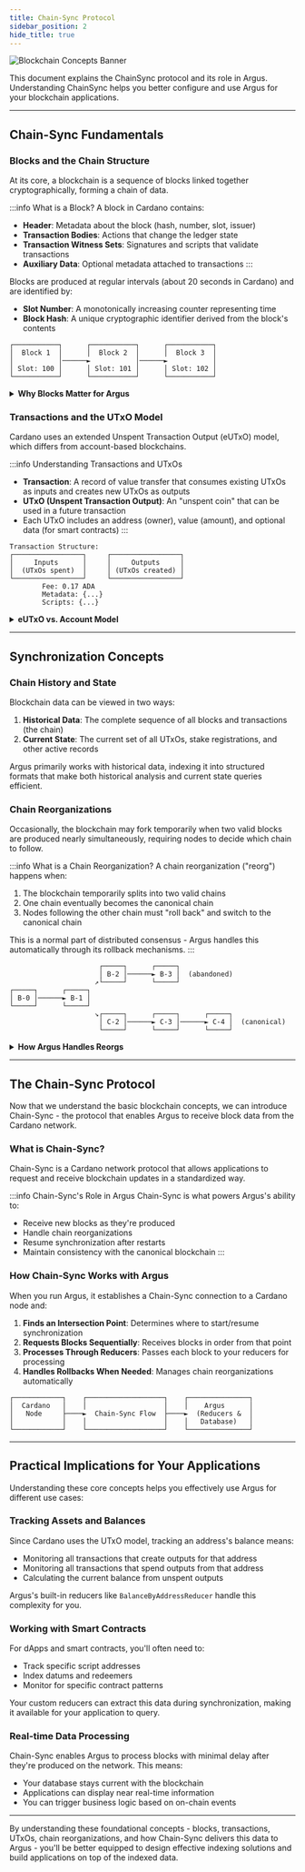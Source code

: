 ```yaml
---
title: Chain-Sync Protocol
sidebar_position: 2
hide_title: true
---
```


![Blockchain Concepts Banner](/img/docs/argus/core-concepts/chain-sync-protocol-banner.webp)

This document explains the ChainSync protocol and its role in Argus. Understanding ChainSync helps you better configure and use Argus for your blockchain applications.

---

## Chain-Sync Fundamentals

### Blocks and the Chain Structure

At its core, a blockchain is a sequence of blocks linked together cryptographically, forming a chain of data.

:::info What is a Block?
A block in Cardano contains:

- **Header**: Metadata about the block (hash, number, slot, issuer)
- **Transaction Bodies**: Actions that change the ledger state
- **Transaction Witness Sets**: Signatures and scripts that validate transactions
- **Auxiliary Data**: Optional metadata attached to transactions
  :::

Blocks are produced at regular intervals (about 20 seconds in Cardano) and are identified by:

- **Slot Number**: A monotonically increasing counter representing time
- **Block Hash**: A unique cryptographic identifier derived from the block's contents

```
┌───────────┐      ┌───────────┐      ┌───────────┐
│  Block 1  │      │  Block 2  │      │  Block 3  │
│           │──────►           │──────►           │
│ Slot: 100 │      │ Slot: 101 │      │ Slot: 102 │
└───────────┘      └───────────┘      └───────────┘
```

<details>
<summary><strong>Why Blocks Matter for Argus</strong></summary>

Argus processes blocks sequentially to update your database. Each block represents a specific point in history, with:

- A guaranteed order of transactions
- A timestamp (via its slot number)
- Changes to the ledger state

When you implement reducers in Argus, you're defining how to transform block data into useful information for your application.

</details>

### Transactions and the UTxO Model

Cardano uses an extended Unspent Transaction Output (eUTxO) model, which differs from account-based blockchains.

:::info Understanding Transactions and UTxOs

- **Transaction**: A record of value transfer that consumes existing UTxOs as inputs and creates new UTxOs as outputs
- **UTxO (Unspent Transaction Output)**: An "unspent coin" that can be used in a future transaction
- Each UTxO includes an address (owner), value (amount), and optional data (for smart contracts)
  :::

```
Transaction Structure:
┌─────────────────┐     ┌─────────────────┐
│     Inputs      │     │     Outputs     │
│  (UTxOs spent)  │     │ (UTxOs created) │
└─────────────────┘     └─────────────────┘
        Fee: 0.17 ADA
        Metadata: {...}
        Scripts: {...}
```

<details>
<summary><strong>eUTxO vs. Account Model</strong></summary>

Unlike account-based models (like Ethereum) where you have balances, in Cardano:

- You don't have a single "balance" - you have a collection of UTxOs
- Each transaction must consume entire UTxOs and create new ones
- This design enables more predictable transaction outcomes and better parallelism

When Argus indexes address balances, it's actually tracking all UTxOs associated with that address.

</details>

---

## Synchronization Concepts

### Chain History and State

Blockchain data can be viewed in two ways:

1. **Historical Data**: The complete sequence of all blocks and transactions (the chain)
2. **Current State**: The current set of all UTxOs, stake registrations, and other active records

Argus primarily works with historical data, indexing it into structured formats that make both historical analysis and current state queries efficient.

### Chain Reorganizations

Occasionally, the blockchain may fork temporarily when two valid blocks are produced nearly simultaneously, requiring nodes to decide which chain to follow.

:::info What is a Chain Reorganization?
A chain reorganization ("reorg") happens when:

1. The blockchain temporarily splits into two valid chains
2. One chain eventually becomes the canonical chain
3. Nodes following the other chain must "roll back" and switch to the canonical chain

This is a normal part of distributed consensus - Argus handles this automatically through its rollback mechanisms.
:::

```
                      ┌─────┐      ┌─────┐
                      │ B-2 │──────► B-3 │  (abandoned)
                     ↗└─────┘      └─────┘
┌─────┐      ┌─────┐
│ B-0 │──────► B-1 │
└─────┘      └─────┘
                     ↘┌─────┐      ┌─────┐      ┌─────┐
                      │ C-2 │──────► C-3 │──────► C-4 │  (canonical)
                      └─────┘      └─────┘      └─────┘
```

<details>
<summary><strong>How Argus Handles Reorgs</strong></summary>

When a reorg occurs, Argus:

1. Receives a rollback notification with a slot number
2. Calls `RollBackwardAsync` on all reducers to revert database state
3. Processes the new canonical blocks via `RollForwardAsync`

This ensures your database always reflects the canonical chain state.

</details>

---

## The Chain-Sync Protocol

Now that we understand the basic blockchain concepts, we can introduce Chain-Sync - the protocol that enables Argus to receive block data from the Cardano network.

### What is Chain-Sync?

Chain-Sync is a Cardano network protocol that allows applications to request and receive blockchain updates in a standardized way.

:::info Chain-Sync's Role in Argus
Chain-Sync is what powers Argus's ability to:

- Receive new blocks as they're produced
- Handle chain reorganizations
- Resume synchronization after restarts
- Maintain consistency with the canonical blockchain
  :::

### How Chain-Sync Works with Argus

When you run Argus, it establishes a Chain-Sync connection to a Cardano node and:

1. **Finds an Intersection Point**: Determines where to start/resume synchronization
2. **Requests Blocks Sequentially**: Receives blocks in order from that point
3. **Processes Through Reducers**: Passes each block to your reducers for processing
4. **Handles Rollbacks When Needed**: Manages chain reorganizations automatically

```
┌────────────┐    ┌───────────────────┐    ┌───────────────┐
│  Cardano   │    │                   │    │    Argus      │
│   Node     ├────►  Chain-Sync Flow  ├────►  (Reducers &  │
│            │    │                   │    │   Database)   │
└────────────┘    └───────────────────┘    └───────────────┘
```

---

## Practical Implications for Your Applications

Understanding these core concepts helps you effectively use Argus for different use cases:

### Tracking Assets and Balances

Since Cardano uses the UTxO model, tracking an address's balance means:

- Monitoring all transactions that create outputs for that address
- Monitoring all transactions that spend outputs from that address
- Calculating the current balance from unspent outputs

Argus's built-in reducers like `BalanceByAddressReducer` handle this complexity for you.

### Working with Smart Contracts

For dApps and smart contracts, you'll often need to:

- Track specific script addresses
- Index datums and redeemers
- Monitor for specific contract patterns

Your custom reducers can extract this data during synchronization, making it available for your application to query.

### Real-time Data Processing

Chain-Sync enables Argus to process blocks with minimal delay after they're produced on the network. This means:

- Your database stays current with the blockchain
- Applications can display near real-time information
- You can trigger business logic based on on-chain events

---

By understanding these foundational concepts - blocks, transactions, UTxOs, chain reorganizations, and how Chain-Sync delivers this data to Argus - you'll be better equipped to design effective indexing solutions and build applications on top of the indexed data.
